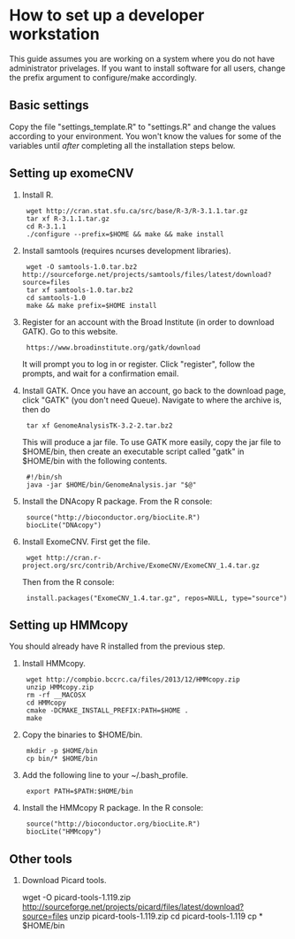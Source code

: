 How to set up a developer workstation
=====================================

This guide assumes you are working on a system where you do not have
administrator privelages. If you want to install software for all users,
change the prefix argument to configure/make accordingly.


Basic settings
--------------

Copy the file "settings\_template.R" to "settings.R" and change the values
according to your environment. You won't know the values for some of the
variables until _after_ completing all the installation steps below.


Setting up exomeCNV
-------------------

1. Install R.

        wget http://cran.stat.sfu.ca/src/base/R-3/R-3.1.1.tar.gz
        tar xf R-3.1.1.tar.gz
        cd R-3.1.1
        ./configure --prefix=$HOME && make && make install

2. Install samtools (requires ncurses development libraries).

        wget -O samtools-1.0.tar.bz2 http://sourceforge.net/projects/samtools/files/latest/download?source=files 
        tar xf samtools-1.0.tar.bz2
        cd samtools-1.0
        make && make prefix=$HOME install

3. Register for an account with the Broad Institute (in order to download
   GATK). Go to this website.

        https://www.broadinstitute.org/gatk/download

   It will prompt you to log in or register. Click "register", follow the
   prompts, and wait for a confirmation email. 
   
4. Install GATK. Once you have an account, go back to the download page, click
   "GATK" (you don't need Queue). Navigate to where the archive is, then do

        tar xf GenomeAnalysisTK-3.2-2.tar.bz2

   This will produce a jar file. To use GATK more easily, copy the jar file to
   $HOME/bin, then create an executable script called "gatk" in $HOME/bin with
   the following contents.

        #!/bin/sh
        java -jar $HOME/bin/GenomeAnalysis.jar "$@"

5. Install the DNAcopy R package. From the R console:

        source("http://bioconductor.org/biocLite.R")
        biocLite("DNAcopy")

7. Install ExomeCNV. First get the file.

        wget http://cran.r-project.org/src/contrib/Archive/ExomeCNV/ExomeCNV_1.4.tar.gz

    Then from the R console:

        install.packages("ExomeCNV_1.4.tar.gz", repos=NULL, type="source")

Setting up HMMcopy
------------------

You should already have R installed from the previous step.

1. Install HMMcopy.

        wget http://compbio.bccrc.ca/files/2013/12/HMMcopy.zip
        unzip HMMcopy.zip
        rm -rf __MACOSX
        cd HMMcopy
        cmake -DCMAKE_INSTALL_PREFIX:PATH=$HOME .
        make

2. Copy the binaries to $HOME/bin.

        mkdir -p $HOME/bin
        cp bin/* $HOME/bin

3. Add the following line to your ~/.bash_profile.

        export PATH=$PATH:$HOME/bin

4. Install the HMMcopy R package. In the R console:

        source("http://bioconductor.org/biocLite.R")
        biocLite("HMMcopy")

Other tools
-----------

1. Download Picard tools.

	wget -O picard-tools-1.119.zip http://sourceforge.net/projects/picard/files/latest/download?source=files
	unzip picard-tools-1.119.zip
	cd picard-tools-1.119
	cp * $HOME/bin
